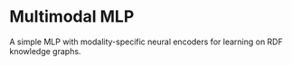 # Multimodal MLP

A simple MLP with modality-specific neural encoders for learning on RDF knowledge graphs.
